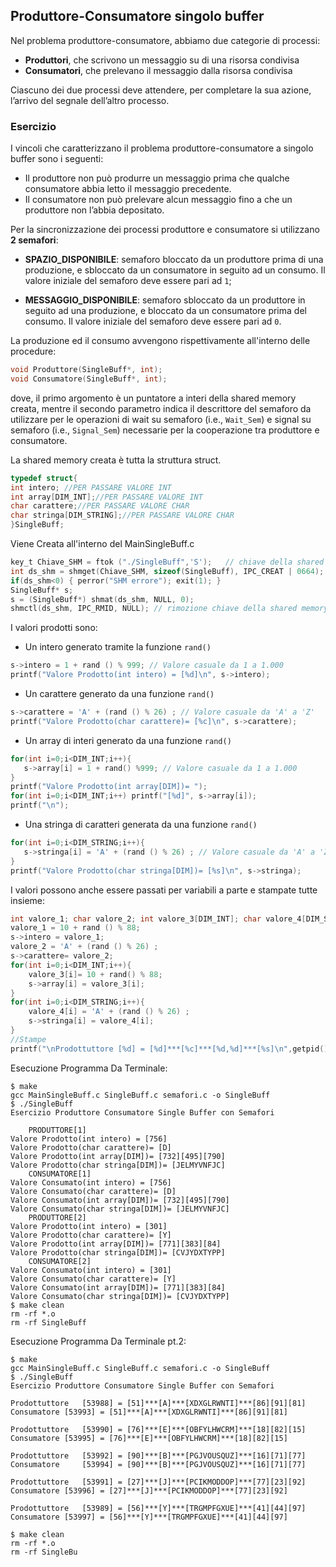 ## Produttore-Consumatore singolo buffer

Nel problema produttore-consumatore, abbiamo due categorie di processi:

- **Produttori**, che scrivono un messaggio su di una risorsa condivisa
- **Consumatori**, che prelevano il messaggio dalla risorsa condivisa

Ciascuno dei due processi deve attendere, per completare la sua azione, l’arrivo del segnale dell’altro processo.

### Esercizio

I vincoli che caratterizzano il problema produttore-consumatore a singolo buffer sono i seguenti:

- Il produttore non può produrre un messaggio prima che qualche consumatore abbia letto il messaggio precedente.
- Il consumatore non può prelevare alcun messaggio fino a che un produttore non l’abbia depositato.

Per la sincronizzazione dei processi produttore e consumatore si utilizzano **2 semafori**: 

- **SPAZIO_DISPONIBILE**: semaforo bloccato da un produttore prima di una produzione, 
e sbloccato da un consumatore in seguito ad un consumo. Il valore iniziale del semaforo deve essere pari ad ``1``;

- **MESSAGGIO_DISPONIBILE**: semaforo sbloccato da un produttore in seguito ad una produzione, 
e bloccato da un consumatore prima del consumo. Il valore iniziale del semaforo deve essere pari ad ``0``.

La produzione ed il consumo avvengono rispettivamente all'interno delle procedure:

```c
void Produttore(SingleBuff*, int);
void Consumatore(SingleBuff*, int);
```

dove, il primo argomento è un puntatore a interi della shared memory creata, 
mentre il secondo parametro indica il descrittore del semaforo da utilizzare per le operazioni 
di wait su semaforo (i.e., `Wait_Sem`) e 
signal su semaforo (i.e., `Signal_Sem`) necessarie per la cooperazione tra produttore e consumatore.

La shared memory creata è tutta la struttura struct.

```c
typedef struct{	
int intero; //PER PASSARE VALORE INT
int array[DIM_INT];//PER PASSARE VALORE INT
char carattere;//PER PASSARE VALORE CHAR
char stringa[DIM_STRING];//PER PASSARE VALORE CHAR
}SingleBuff;		
```

Viene Creata all'interno del MainSingleBuff.c

```c
key_t Chiave_SHM = ftok ("./SingleBuff",'S');	// chiave della shared memory
int ds_shm = shmget(Chiave_SHM, sizeof(SingleBuff), IPC_CREAT | 0664);
if(ds_shm<0) { perror("SHM errore"); exit(1); }
SingleBuff* s;			
s = (SingleBuff*) shmat(ds_shm, NULL, 0);
shmctl(ds_shm, IPC_RMID, NULL); // rimozione chiave della shared memory		
```

I valori prodotti sono:
- Un intero generato tramite la funzione ``rand()`` 
```c
s->intero = 1 + rand () % 999; // Valore casuale da 1 a 1.000
printf("Valore Prodotto(int intero) = [%d]\n", s->intero);
```
- Un carattere generato da una funzione ``rand()`` 
```c
s->carattere = 'A' + (rand () % 26) ; // Valore casuale da 'A' a 'Z'
printf("Valore Prodotto(char carattere)= [%c]\n", s->carattere);
```
- Un array di interi generato da una funzione ``rand()`` 
```c
for(int i=0;i<DIM_INT;i++){
   s->array[i] = 1 + rand() %999; // Valore casuale da 1 a 1.000 
}
printf("Valore Prodotto(int array[DIM])= ");
for(int i=0;i<DIM_INT;i++) printf("[%d]", s->array[i]); 
printf("\n");
```
- Una stringa di caratteri generata da una funzione ``rand()`` 
```c
for(int i=0;i<DIM_STRING;i++){
   s->stringa[i] = 'A' + (rand () % 26) ; // Valore casuale da 'A' a 'Z'
}
printf("Valore Prodotto(char stringa[DIM])= [%s]\n", s->stringa);
```

I valori possono anche essere passati per variabili a parte e stampate tutte insieme:
```c
int valore_1; char valore_2; int valore_3[DIM_INT]; char valore_4[DIM_STRING];
valore_1 = 10 + rand () % 88; 
s->intero = valore_1;
valore_2 = 'A' + (rand () % 26) ; 
s->carattere= valore_2;
for(int i=0;i<DIM_INT;i++){
	valore_3[i]= 10 + rand() % 88; 
	s->array[i] = valore_3[i];
}
for(int i=0;i<DIM_STRING;i++){
	valore_4[i] = 'A' + (rand () % 26) ; 
	s->stringa[i] = valore_4[i];
}
//Stampe
printf("\nProdottuttore [%d] = [%d]***[%c]***[%d,%d]***[%s]\n",getpid(), valore_1,valore_2,valore_3[0],valore_3[1],valore_4);
```

Esecuzione Programma Da Terminale:
```console
$ make
gcc MainSingleBuff.c SingleBuff.c semafori.c -o SingleBuff 
$ ./SingleBuff
Esercizio Produttore Consumatore Single Buffer con Semafori

	PRODUTTORE[1]
Valore Prodotto(int intero) = [756]
Valore Prodotto(char carattere)= [D]
Valore Prodotto(int array[DIM])= [732][495][790]
Valore Prodotto(char stringa[DIM])= [JELMYVNFJC]
	CONSUMATORE[1]
Valore Consumato(int intero) = [756]
Valore Consumato(char carattere)= [D]
Valore Consumato(int array[DIM])= [732][495][790]
Valore Consumato(char stringa[DIM])= [JELMYVNFJC]
	PRODUTTORE[2]
Valore Prodotto(int intero) = [301]
Valore Prodotto(char carattere)= [Y]
Valore Prodotto(int array[DIM])= [771][383][84]
Valore Prodotto(char stringa[DIM])= [CVJYDXTYPP]
	CONSUMATORE[2]
Valore Consumato(int intero) = [301]
Valore Consumato(char carattere)= [Y]
Valore Consumato(int array[DIM])= [771][383][84]
Valore Consumato(char stringa[DIM])= [CVJYDXTYPP]
$ make clean
rm -rf *.o
rm -rf SingleBuff
```
Esecuzione Programma Da Terminale pt.2:
```console
$ make
gcc MainSingleBuff.c SingleBuff.c semafori.c -o SingleBuff 
$ ./SingleBuff
Esercizio Produttore Consumatore Single Buffer con Semafori

Prodottuttore	[53988] = [51]***[A]***[XDXGLRWNTI]***[86][91][81]
Consumatore	[53993] = [51]***[A]***[XDXGLRWNTI]***[86][91][81]

Prodottuttore	[53990] = [76]***[E]***[OBFYLHWCRM]***[18][82][15]
Consumatore	[53995] = [76]***[E]***[OBFYLHWCRM]***[18][82][15]

Prodottuttore	[53992] = [90]***[B]***[PGJVOUSQUZ]***[16][71][77]
Consumatore 	[53994] = [90]***[B]***[PGJVOUSQUZ]***[16][71][77]

Prodottuttore	[53991] = [27]***[J]***[PCIKMODDOP]***[77][23][92]
Consumatore	[53996] = [27]***[J]***[PCIKMODDOP]***[77][23][92]

Prodottuttore	[53989] = [56]***[Y]***[TRGMPFGXUE]***[41][44][97]
Consumatore	[53997] = [56]***[Y]***[TRGMPFGXUE]***[41][44][97]

$ make clean
rm -rf *.o
rm -rf SingleBu




